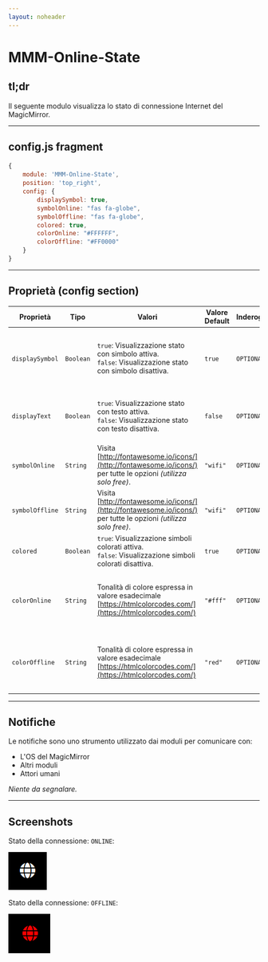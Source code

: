 ```yaml
---
layout: noheader
---
```


# MMM-Online-State

## tl;dr

Il seguente modulo visualizza lo stato di connessione Internet del MagicMirror.

---

## config.js fragment

```js
{
    module: 'MMM-Online-State',
    position: 'top_right',
    config: {
        displaySymbol: true,
        symbolOnline: "fas fa-globe",
        symbolOffline: "fas fa-globe",
        colored: true,
        colorOnline: "#FFFFFF",
        colorOffline: "#FF0000"
    }
}
```

---

## Proprietà (config section)

| Proprietà       | Tipo      | Valori                                                                                                           | Valore Default | Inderogabilità | Descrizione                                                                       |
| --------------- | --------- | ---------------------------------------------------------------------------------------------------------------- | -------------- | -------------- | --------------------------------------------------------------------------------- |
| `displaySymbol` | `Boolean` | `true`: Visualizzazione stato con simbolo attiva. <br> `false`: Visualizzazione stato con simbolo disattiva.     | `true`         | `OPTIONAL`     | Abilita la visualizzazione dello stato della connessione con un simbolo grafico.  |
| `displayText`   | `Boolean` | `true`: Visualizzazione stato con testo attiva. <br> `false`: Visualizzazione stato con testo disattiva.         | `false`        | `OPTIONAL`     | Abilita la visualizzazione dello stato della connessione con testo.               |
| `symbolOnline`  | `String`  | Visita [http://fontawesome.io/icons/](http://fontawesome.io/icons/) per tutte le opzioni _(utilizza solo free)_. | `"wifi"`       | `OPTIONAL`     | Simbolo da visualizzare per stato della connessione: ONLINE.                      |
| `symbolOffline` | `String`  | Visita [http://fontawesome.io/icons/](http://fontawesome.io/icons/) per tutte le opzioni _(utilizza solo free)_. | `"wifi"`       | `OPTIONAL`     | Simbolo da visualizzare per stato della connessione: OFFLINE.                     |
| `colored`       | `Boolean` | `true`: Visualizzazione simboli colorati attiva. <br> `false`: Visualizzazione simboli colorati disattiva.       | `true`         | `OPTIONAL`     | Abilita la visualizzazione dei simboli in _modo colorato_.                        |
| `colorOnline`   | `String`  | Tonalità di colore espressa in valore esadecimale [https://htmlcolorcodes.com/](https://htmlcolorcodes.com/)     | `"#fff"`       | `OPTIONAL`     | Gestisce il colore del simbolo visualizzato per stato della connessione: ONLINE.  |
| `colorOffline`  | `String`  | Tonalità di colore espressa in valore esadecimale [https://htmlcolorcodes.com/](https://htmlcolorcodes.com/)     | `"red"`        | `OPTIONAL`     | Gestisce il colore del simbolo visualizzato per stato della connessione: OFFLINE. |

---

## Notifiche

Le notifiche sono uno strumento utilizzato dai moduli per comunicare con:

- L'OS del MagicMirror
- Altri moduli
- Attori umani

_Niente da segnalare._

---

## Screenshots

Stato della connessione: `ONLINE`:

![connection is ok](../../../assets/MMM-Online-State/connection_is_ok.PNG)

Stato della connessione: `OFFLINE`:

![connection is not ok](../../../assets/MMM-Online-State/connection_is_not_ok.PNG)
